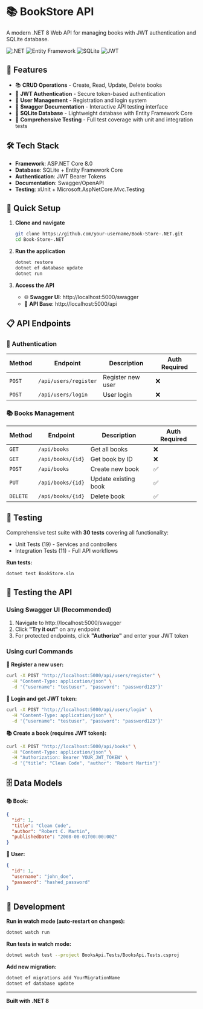 # 📚 BookStore API

A modern .NET 8 Web API for managing books with JWT authentication and SQLite database.

![.NET](https://img.shields.io/badge/.NET-8.0-blue.svg)
![Entity Framework](https://img.shields.io/badge/Entity%20Framework-Core-green.svg)
![SQLite](https://img.shields.io/badge/Database-SQLite-lightblue.svg)
![JWT](https://img.shields.io/badge/Auth-JWT-orange.svg)

## 🚀 Features

- 📚 **CRUD Operations** - Create, Read, Update, Delete books
- 🔐 **JWT Authentication** - Secure token-based authentication
- 👤 **User Management** - Registration and login system
- 📖 **Swagger Documentation** - Interactive API testing interface
- 💾 **SQLite Database** - Lightweight database with Entity Framework Core
- 🧪 **Comprehensive Testing** - Full test coverage with unit and integration tests

## 🛠️ Tech Stack

- **Framework**: ASP.NET Core 8.0
- **Database**: SQLite + Entity Framework Core
- **Authentication**: JWT Bearer Tokens
- **Documentation**: Swagger/OpenAPI
- **Testing**: xUnit + Microsoft.AspNetCore.Mvc.Testing

## 🚀 Quick Setup

1. **Clone and navigate**
   ```bash
   git clone https://github.com/your-username/Book-Store-.NET.git
   cd Book-Store-.NET
   ```

2. **Run the application**
   ```bash
   dotnet restore
   dotnet ef database update
   dotnet run
   ```

3. **Access the API**
   - 🌐 **Swagger UI**: http://localhost:5000/swagger
   - 🔗 **API Base**: http://localhost:5000/api

## 📋 API Endpoints

### 🔐 Authentication
| Method | Endpoint | Description | Auth Required |
|--------|----------|-------------|---------------|
| `POST` | `/api/users/register` | Register new user | ❌ |
| `POST` | `/api/users/login` | User login | ❌ |

### 📚 Books Management  
| Method | Endpoint | Description | Auth Required |
|--------|----------|-------------|---------------|
| `GET` | `/api/books` | Get all books | ❌ |
| `GET` | `/api/books/{id}` | Get book by ID | ❌ |
| `POST` | `/api/books` | Create new book | ✅ |
| `PUT` | `/api/books/{id}` | Update existing book | ✅ |
| `DELETE` | `/api/books/{id}` | Delete book | ✅ |

## 🧪 Testing

Comprehensive test suite with **30 tests** covering all functionality:
- Unit Tests (19) - Services and controllers
- Integration Tests (11) - Full API workflows

**Run tests:**
```bash
dotnet test BookStore.sln
```

## 🧪 Testing the API

### Using Swagger UI (Recommended)
1. Navigate to http://localhost:5000/swagger
2. Click **"Try it out"** on any endpoint
3. For protected endpoints, click **"Authorize"** and enter your JWT token

### Using curl Commands

**📝 Register a new user:**
```bash
curl -X POST "http://localhost:5000/api/users/register" \
  -H "Content-Type: application/json" \
  -d '{"username": "testuser", "password": "password123"}'
```

**🔑 Login and get JWT token:**
```bash
curl -X POST "http://localhost:5000/api/users/login" \
  -H "Content-Type: application/json" \
  -d '{"username": "testuser", "password": "password123"}'
```

**📚 Create a book (requires JWT token):**
```bash
curl -X POST "http://localhost:5000/api/books" \
  -H "Content-Type: application/json" \
  -H "Authorization: Bearer YOUR_JWT_TOKEN" \
  -d '{"title": "Clean Code", "author": "Robert Martin"}'
```

## 🗄️ Data Models

**📚 Book:**
```json
{
  "id": 1,
  "title": "Clean Code",
  "author": "Robert C. Martin",
  "publishedDate": "2008-08-01T00:00:00Z"
}
```

**👤 User:**
```json
{
  "id": 1,
  "username": "john_doe",
  "password": "hashed_password"
}
```

## 🔧 Development

**Run in watch mode (auto-restart on changes):**
```bash
dotnet watch run
```

**Run tests in watch mode:**
```bash
dotnet watch test --project BooksApi.Tests/BooksApi.Tests.csproj
```

**Add new migration:**
```bash
dotnet ef migrations add YourMigrationName
dotnet ef database update
```

---

**Built with .NET 8**

